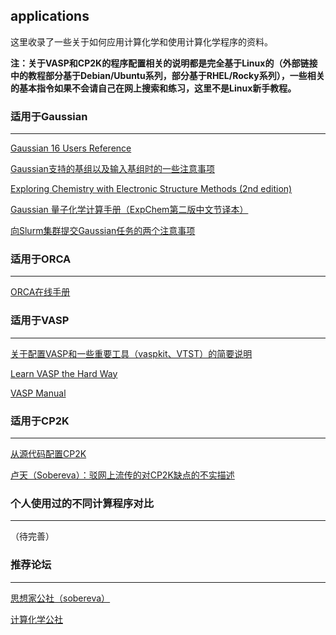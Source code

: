 ## applications



这里收录了一些关于如何应用计算化学和使用计算化学程序的资料。

**注：关于VASP和CP2K的程序配置相关的说明都是完全基于Linux的（外部链接中的教程部分基于Debian/Ubuntu系列，部分基于RHEL/Rocky系列），一些相关的基本指令如果不会请自己在网上搜索和练习，这里不是Linux新手教程。**

### 适用于Gaussian

___

[Gaussian 16 Users Reference](https://gaussian.com/man/)

[Gaussian支持的基组以及输入基组时的一些注意事项](http://gaussian.com/basissets/)

[Exploring Chemistry with Electronic Structure Methods (2nd edition)](/applications/ExpChem_2e.pdf)

[Gaussian 量子化学计算手册（ExpChem第二版中文节译本）](/applications/ExpChem_2e_Chinese_partly.pdf)

[向Slurm集群提交Gaussian任务的两个注意事项](/applications/Gaussian/slurm.md)

### 适用于ORCA

___

[ORCA在线手册](https://www.faccts.de/docs/orca/6.1/manual/index.html)

### 适用于VASP

___

[关于配置VASP和一些重要工具（vaspkit、VTST）的简要说明](/applications/VASP/installation_with_extra_tools.md)

[Learn VASP the Hard Way](https://www.bigbrosci.com/)

[VASP Manual](https://www.vasp.at/wiki/index.php/The_VASP_Manual)

### 适用于CP2K

___

[从源代码配置CP2K](/applications/CP2K/installation.md)

[卢天（Sobereva）：驳网上流传的对CP2K缺点的不实描述](http://sobereva.com/729)

### 个人使用过的不同计算程序对比

___

（待完善）

### 推荐论坛

___

[思想家公社（sobereva）](http://sobereva.com/)

[计算化学公社](http://bbs.keinsci.com/forum.php)
